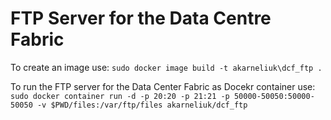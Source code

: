 # FTP Server for the Data Centre Fabric

To create an image use:
`sudo docker image build -t akarneliuk\dcf_ftp .`

To run the FTP server for the Data Center Fabric as Docekr container use:
`sudo docker container run -d -p 20:20 -p 21:21 -p 50000-50050:50000-50050 -v $PWD/files:/var/ftp/files akarneliuk/dcf_ftp`
